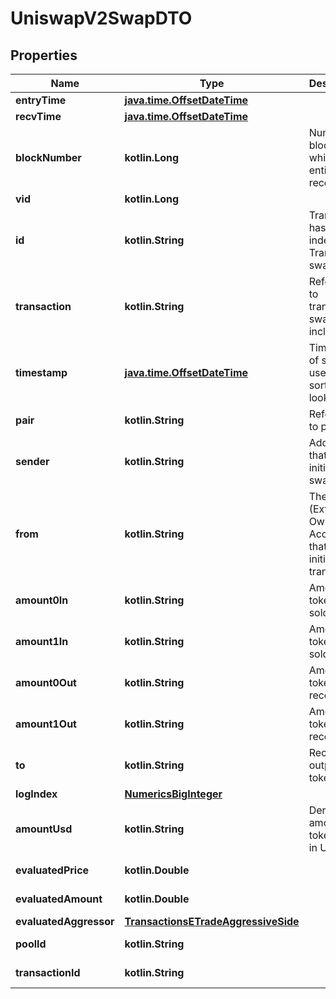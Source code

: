 
# UniswapV2SwapDTO

## Properties
Name | Type | Description | Notes
------------ | ------------- | ------------- | -------------
**entryTime** | [**java.time.OffsetDateTime**](java.time.OffsetDateTime.md) |  |  [optional]
**recvTime** | [**java.time.OffsetDateTime**](java.time.OffsetDateTime.md) |  |  [optional]
**blockNumber** | **kotlin.Long** | Number of block in which entity was recorded. |  [optional]
**vid** | **kotlin.Long** |  |  [optional]
**id** | **kotlin.String** | Transaction hash plus index in Transaction swap array. |  [optional]
**transaction** | **kotlin.String** | Reference to transaction swap was included in. |  [optional]
**timestamp** | [**java.time.OffsetDateTime**](java.time.OffsetDateTime.md) | Timestamp of swap, used for sorted lookups. |  [optional]
**pair** | **kotlin.String** | Reference to pair. |  [optional]
**sender** | **kotlin.String** | Address that initiated the swap. |  [optional]
**from** | **kotlin.String** | The EOA (Externally Owned Account) that initiated the transaction. |  [optional]
**amount0In** | **kotlin.String** | Amount of token0 sold. |  [optional]
**amount1In** | **kotlin.String** | Amount of token1 sold. |  [optional]
**amount0Out** | **kotlin.String** | Amount of token0 received. |  [optional]
**amount1Out** | **kotlin.String** | Amount of token1 received. |  [optional]
**to** | **kotlin.String** | Recipient of output tokens. |  [optional]
**logIndex** | [**NumericsBigInteger**](NumericsBigInteger.md) |  |  [optional]
**amountUsd** | **kotlin.String** | Derived amount of tokens sold in USD. |  [optional]
**evaluatedPrice** | **kotlin.Double** |  |  [optional] [readonly]
**evaluatedAmount** | **kotlin.Double** |  |  [optional] [readonly]
**evaluatedAggressor** | [**TransactionsETradeAggressiveSide**](TransactionsETradeAggressiveSide.md) |  |  [optional]
**poolId** | **kotlin.String** |  |  [optional] [readonly]
**transactionId** | **kotlin.String** |  |  [optional] [readonly]



